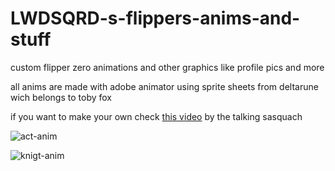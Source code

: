 # LWDSQRD-s-flippers-anims-and-stuff
custom flipper zero animations and other graphics like profile pics and more 

all anims are made with adobe animator using sprite sheets from deltarune wich belongs to toby fox

if you want to make your own check [this video](https://youtu.be/9uOn6M9m0Dg?si=QgnVj_K9ICNpvowr) by the talking sasquach

![act-anim](https://github.com/user-attachments/assets/91ea591f-691c-430e-86b3-0f290e94d616)

![knigt-anim](https://github.com/user-attachments/assets/6fb71cb6-9a25-4e81-8163-b748f20ea298)
